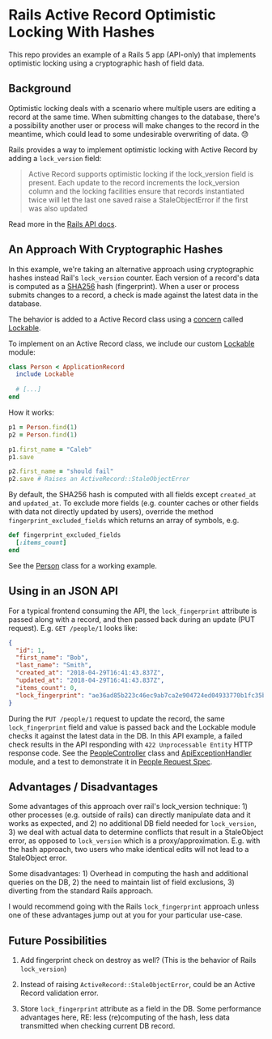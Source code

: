 # Rails Active Record Optimistic Locking With Hashes

This repo provides an example of a Rails 5 app (API-only) that implements optimistic locking using a cryptographic hash of field data.

## Background

Optimistic locking deals with a scenario where multiple users are editing a record at the same time. When submitting changes to the database, there's a possibility another user or process will make changes to the record in the meantime, which could lead to some undesirable overwriting of data. 😓

Rails provides a way to implement optimistic locking with Active Record by adding a `lock_version` field:

> Active Record supports optimistic locking if the lock_version field is present. Each update to the record increments the lock_version column and the locking facilities ensure that records instantiated twice will let the last one saved raise a StaleObjectError if the first was also updated

Read more in the [Rails API docs][1].

## An Approach With Cryptographic Hashes

In this example, we're taking an alternative approach using cryptographic hashes instead Rail's `lock_version` counter. Each version of a record's data is computed as a [SHA256][4] hash (fingerprint). When a user or process submits changes to a record, a check is made against the latest data in the database.

The behavior is added to a Active Record class using a [concern][5] called [Lockable][2].

To implement on an Active Record class, we include our custom [Lockable][2] module:

```ruby
class Person < ApplicationRecord
  include Lockable
  
  # [...]
end
```

How it works:

```ruby
p1 = Person.find(1)
p2 = Person.find(1)

p1.first_name = "Caleb"
p1.save

p2.first_name = "should fail"
p2.save # Raises an ActiveRecord::StaleObjectError
```

By default, the SHA256 hash is computed with all fields except `created_at` and `updated_at`. To exclude more fields (e.g. counter caches or other fields with data not directly updated by users), override the method `fingerprint_excluded_fields` which returns an array of symbols, e.g.

```ruby
def fingerprint_excluded_fields
  [:items_count]
end
```

See the [Person][3] class for a working example.

## Using in an JSON API

For a typical frontend consuming the API, the `lock_fingerprint` attribute is passed along with a record, and then passed back during an update (PUT request). E.g. `GET /people/1` looks like:

```JSON
{
  "id": 1,
  "first_name": "Bob",
  "last_name": "Smith",
  "created_at": "2018-04-29T16:41:43.837Z",
  "updated_at": "2018-04-29T16:41:43.837Z",
  "items_count": 0,
  "lock_fingerprint": "ae36ad85b223c46ec9ab7ca2e904724ed04933770b1fc35bfb190756f2435851"
}
```

During the `PUT /people/1` request to update the record, the same `lock_fingerprint` field and value is passed back and the Lockable module checks it against the latest data in the DB. In this API example, a failed check results in the API responding with `422 Unprocessable Entity` HTTP response code. See the [PeopleController][6] class and [ApiExceptionHandler][7] module, and a test to demonstrate it in [People Request Spec][8].

## Advantages / Disadvantages

Some advantages of this approach over rail's lock_version technique: 1) other processes (e.g. outside of rails) can directly manipulate data and it works as expected, and 2) no additional DB field needed for `lock_version`, 3) we deal with actual data to determine conflicts that result in a StaleObject error, as opposed to `lock_version` which is a proxy/approximation. E.g. with the hash approach, two users who make identical edits will not lead to a StaleObject error.

Some disadvantages: 1) Overhead in computing the hash and additional queries on the DB, 2) the need to maintain list of field exclusions, 3) diverting from the standard Rails approach.

I would recommend going with the Rails `lock_fingerprint` approach unless one of these advantages jump out at you for your particular use-case. 

## Future Possibilities

1. Add fingerprint check on destroy as well? (This is the behavior of Rails `lock_version`)

2. Instead of raising `ActiveRecord::StaleObjectError`, could be an Active Record validation error.

3. Store `lock_fingerprint` attribute as a field in the DB. Some performance advantages here, RE: less (re)computing of the hash, less data transmitted when checking current DB record.

[1]: http://api.rubyonrails.org/classes/ActiveRecord/Locking/Optimistic.html
[2]: app/models/concerns/lockable.rb
[3]: app/models/person.rb
[4]: https://en.wikipedia.org/wiki/SHA-2
[5]: http://api.rubyonrails.org/v5.1/classes/ActiveSupport/Concern.html
[6]: app/controllers/people_controller.rb
[7]: app/controllers/concerns/api_exception_handler.rb
[8]: spec/requests/people_spec.rb
